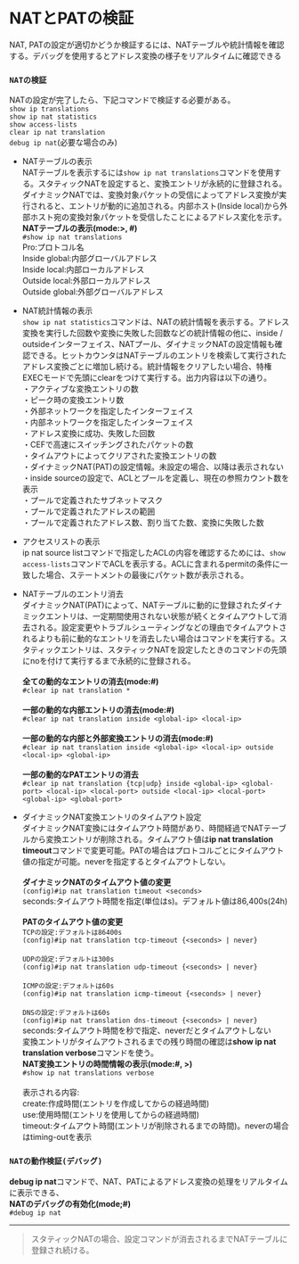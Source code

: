 # NATとPATの検証
NAT, PATの設定が適切かどうか検証するには、NATテーブルや統計情報を確認する。デバッグを使用するとアドレス変換の様子をリアルタイムに確認できる

### `NATの検証`
NATの設定が完了したら、下記コマンドで検証する必要がある。  
`show ip translations`  
`show ip nat statistics`  
`show access-lists`  
`clear ip nat translation`  
`debug ip nat`(必要な場合のみ)

- NATテーブルの表示  
NATテーブルを表示するには`show ip nat translations`コマンドを使用する。スタティックNATを設定すると、変換エントリが永続的に登録される。ダイナミックNATでは、変換対象パケットの受信によってアドレス変換が実行されると、エントリが動的に追加される。内部ホスト(Inside local)から外部ホスト宛の変換対象パケットを受信したことによるアドレス変化を示す。  
**NATテーブルの表示(mode:>, #)**  
`#show ip nat translations`  
Pro:プロトコル名  
Inside global:内部グローバルアドレス  
Inside local:内部ローカルアドレス  
Outside local:外部ローカルアドレス  
Outside global:外部グローバルアドレス

- NAT統計情報の表示  
`show ip nat statistics`コマンドは、NATの統計情報を表示する。アドレス変換を実行した回数や変換に失敗した回数などの統計情報の他に、inside / outsideインターフェイス、NATプール、ダイナミックNATの設定情報も確認できる。ヒットカウンタはNATテーブルのエントリを検索して実行されたアドレス変換ごとに増加し続ける。統計情報をクリアしたい場合、特権EXECモードで先頭にclearをつけて実行する。出力内容は以下の通り。  
・アクティブな変換エントリの数  
・ピーク時の変換エントリ数  
・外部ネットワークを指定したインターフェイス  
・内部ネットワークを指定したインターフェイス  
・アドレス変換に成功、失敗した回数  
・CEFで高速にスイッチングされたパケットの数  
・タイムアウトによってクリアされた変換エントリの数  
・ダイナミックNAT(PAT)の設定情報。未設定の場合、以降は表示されない  
・inside sourceの設定で、ACLとプールを定義し、現在の参照カウント数を表示  
・プールで定義されたサブネットマスク  
・プールで定義されたアドレスの範囲  
・プールで定義されたアドレス数、割り当てた数、変換に失敗した数

- アクセスリストの表示  
ip nat source listコマンドで指定したACLの内容を確認するためには、`show access-lists`コマンドでACLを表示する。ACLに含まれるpermitの条件に一致した場合、ステートメントの最後にパケット数が表示される。

- NATテーブルのエントリ消去  
ダイナミックNAT(PAT)によって、NATテーブルに動的に登録されたダイナミックエントリは、一定期間使用されない状態が続くとタイムアウトして消去される。設定変更やトラブルシューティングなどの理由でタイムアウトされるよりも前に動的なエントリを消去したい場合はコマンドを実行する。スタティックエントリは、スタティックNATを設定したときのコマンドの先頭にnoを付けて実行するまで永続的に登録される。</br></br>
**全ての動的なエントリの消去(mode:#)**  
`#clear ip nat translation *`</br>  
**一部の動的な内部エントリの消去(mode:#)**  
`#clear ip nat translation inside <global-ip> <local-ip>`</br>  
**一部の動的な内部と外部変換エントリの消去(mode:#)**  
`#clear ip nat translation inside <global-ip> <local-ip> outside <local-ip> <global-ip>`</br>  
**一部の動的なPATエントリの消去**  
`#clear ip nat translation {tcp|udp} inside <global-ip> <global-port> <local-ip> <local-port> outside <local-ip> <local-port> <global-ip> <global-port>`

- ダイナミックNAT変換エントリのタイムアウト設定  
ダイナミックNAT変換にはタイムアウト時間があり、時間経過でNATテーブルから変換エントリが削除される。タイムアウト値は**ip nat translation timeout**コマンドで変更可能。PATの場合はプロトコルごとにタイムアウト値の指定が可能。neverを指定するとタイムアウトしない。</br></br>
**ダイナミックNATのタイムアウト値の変更**  
`(config)#ip nat translation timeout <seconds>`  
seconds:タイムアウト時間を指定(単位はs)。デフォルト値は86,400s(24h)</br>  
**PATのタイムアウト値の変更**  
`TCPの設定:デフォルトは86400s`  
`(config)#ip nat translation tcp-timeout {<seconds> | never}`</br>  
`UDPの設定:デフォルトは300s`  
`(config)#ip nat translation udp-timeout {<seconds> | never}`</br>  
`ICMPの設定:デフォルトは60s`  
`(config)#ip nat translation icmp-timeout {<seconds> | never}`</br>  
`DNSの設定:デフォルトは60s`  
`(config)#ip nat translation dns-timeout {<seconds> | never}`</br>
seconds:タイムアウト時間を秒で指定、neverだとタイムアウトしない  
変換エントリがタイムアウトされるまでの残り時間の確認は**show ip nat translation verbose**コマンドを使う。  
**NAT変換エントリの時間情報の表示(mode:#, >)**  
`#show ip nat translations verbose`</br>  
表示される内容:  
create:作成時間(エントリを作成してからの経過時間)  
use:使用時間(エントリを使用してからの経過時間)  
timeout:タイムアウト時間(エントリが削除されるまでの時間)。neverの場合はtiming-outを表示

### `NATの動作検証(デバッグ)`
**debug ip nat**コマンドで、NAT、PATによるアドレス変換の処理をリアルタイムに表示できる、  
**NATのデバッグの有効化(mode;#)**  
`#debug ip nat`

---
> スタティックNATの場合、設定コマンドが消去されるまでNATテーブルに登録され続ける。
